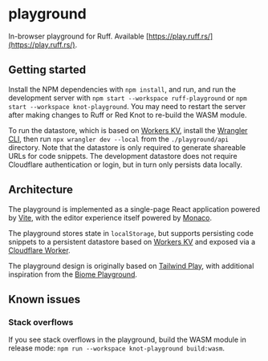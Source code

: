 # playground

In-browser playground for Ruff. Available [https://play.ruff.rs/](https://play.ruff.rs/).

## Getting started

Install the NPM dependencies with `npm install`, and run, and run the development server with
`npm start --workspace ruff-playground` or `npm start --workspace knot-playground`.
You may need to restart the server after making changes to Ruff or Red Knot to re-build the WASM
module.

To run the datastore, which is based
on [Workers KV](https://developers.cloudflare.com/workers/runtime-apis/kv/),
install the [Wrangler CLI](https://developers.cloudflare.com/workers/wrangler/install-and-update/),
then run `npx wrangler dev --local` from the `./playground/api` directory. Note that the datastore
is
only required to generate shareable URLs for code snippets. The development datastore does not
require Cloudflare authentication or login, but in turn only persists data locally.

## Architecture

The playground is implemented as a single-page React application powered by
[Vite](https://vitejs.dev/), with the editor experience itself powered by
[Monaco](https://github.com/microsoft/monaco-editor).

The playground stores state in `localStorage`, but supports persisting code snippets to
a persistent datastore based
on [Workers KV](https://developers.cloudflare.com/workers/runtime-apis/kv/)
and exposed via
a [Cloudflare Worker](https://developers.cloudflare.com/workers/learning/how-workers-works/).

The playground design is originally based on [Tailwind Play](https://play.tailwindcss.com/), with
additional inspiration from the [Biome Playground](https://biomejs.dev/playground/).

## Known issues

### Stack overflows

If you see stack overflows in the playground, build the WASM module in release mode:
`npm run --workspace knot-playground build:wasm`.
